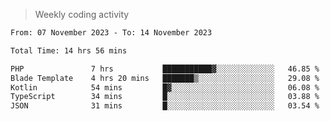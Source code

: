 > Weekly coding activity
<!--START_SECTION:waka-->

```txt
From: 07 November 2023 - To: 14 November 2023

Total Time: 14 hrs 56 mins

PHP               7 hrs           ███████████▓░░░░░░░░░░░░░   46.85 %
Blade Template    4 hrs 20 mins   ███████▒░░░░░░░░░░░░░░░░░   29.08 %
Kotlin            54 mins         █▓░░░░░░░░░░░░░░░░░░░░░░░   06.08 %
TypeScript        34 mins         █░░░░░░░░░░░░░░░░░░░░░░░░   03.88 %
JSON              31 mins         █░░░░░░░░░░░░░░░░░░░░░░░░   03.54 %
```

<!--END_SECTION:waka-->
